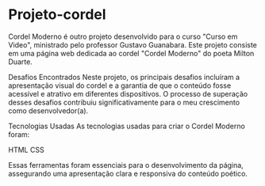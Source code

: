 # Projeto-cordel
Cordel Moderno é outro projeto desenvolvido para o curso "Curso em Video", ministrado pelo professor Gustavo Guanabara. Este projeto consiste em uma página web dedicada ao cordel "Cordel Moderno" do poeta Milton Duarte.

Desafios Encontrados
Neste projeto, os principais desafios incluíram a apresentação visual do cordel e a garantia de que o conteúdo fosse acessível e atrativo em diferentes dispositivos. O processo de superação desses desafios contribuiu significativamente para o meu crescimento como desenvolvedor(a).

Tecnologias Usadas
As tecnologias usadas para criar o Cordel Moderno foram:

HTML
CSS

Essas ferramentas foram essenciais para o desenvolvimento da página, assegurando uma apresentação clara e responsiva do conteúdo poético.